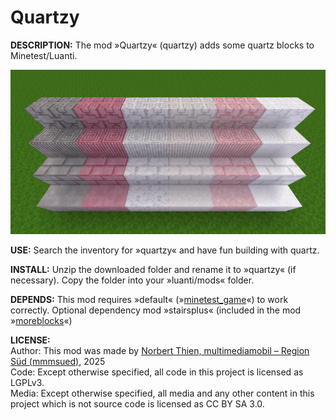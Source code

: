 # Quartzy


**DESCRIPTION:**
The mod »Quartzy« (quartzy) adds some quartz blocks to Minetest/Luanti.  

<img src="screenshot.png">


**USE:**
Search the inventory for »quartzy« and have fun building with quartz.  


**INSTALL:**
Unzip the downloaded folder and rename it to »quartzy« (if necessary). Copy the folder into your »luanti/mods« folder. 

**DEPENDS:**
This mod requires »default« (»[minetest_game](https://content.luanti.org/packages/Minetest/minetest_game/)«) to work correctly. Optional dependency mod »stairsplus« (included in the mod »[moreblocks](https://content.minetest.net/packages/Calinou/moreblocks/)«)  

**LICENSE:**  
Author: This mod was made by [Norbert Thien, multimediamobil – Region Süd (mmmsued)](https://minetest-modding.weebly.com/), 2025   
Code: Except otherwise specified, all code in this project is licensed as LGPLv3.  
Media: Except otherwise specified, all media and any other content in this project which is not source code is licensed as CC BY SA 3.0.